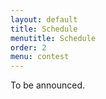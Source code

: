 ```yaml
---
layout: default
title: Schedule
menutitle: Schedule
order: 2
menu: contest
---
```


To be announced.